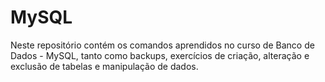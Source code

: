 # MySQL
 Neste repositório contém os comandos aprendidos no curso de Banco de Dados - MySQL, tanto como backups, exercícios de criação, alteração e exclusão de tabelas e manipulação de dados.
